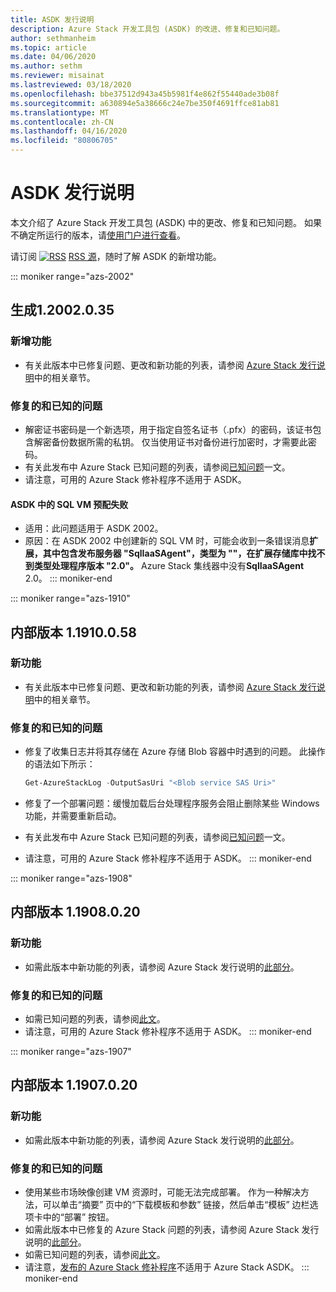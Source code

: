 ```yaml
---
title: ASDK 发行说明
description: Azure Stack 开发工具包 (ASDK) 的改进、修复和已知问题。
author: sethmanheim
ms.topic: article
ms.date: 04/06/2020
ms.author: sethm
ms.reviewer: misainat
ms.lastreviewed: 03/18/2020
ms.openlocfilehash: bbe37512d943a45b5981f4e862f55440ade3b08f
ms.sourcegitcommit: a630894e5a38666c24e7be350f4691ffce81ab81
ms.translationtype: MT
ms.contentlocale: zh-CN
ms.lasthandoff: 04/16/2020
ms.locfileid: "80806705"
---
```

# <a name="asdk-release-notes"></a>ASDK 发行说明

本文介绍了 Azure Stack 开发工具包 (ASDK) 中的更改、修复和已知问题。 如果不确定所运行的版本，请[使用门户进行查看](../operator/azure-stack-updates.md)。

请订阅 [![RSS](./media/asdk-release-notes/feed-icon-14x14.png)](https://docs.microsoft.com/api/search/rss?search=Azure+Stack+Development+Kit+release+notes&locale=en-us#) [RSS 源](https://docs.microsoft.com/api/search/rss?search=Azure+Stack+Development+Kit+release+notes&locale=en-us#)，随时了解 ASDK 的新增功能。

::: moniker range="azs-2002"
## <a name="build-12002035"></a>生成1.2002.0.35

### <a name="new-features"></a>新增功能

- 有关此版本中已修复问题、更改和新功能的列表，请参阅 [Azure Stack 发行说明](../operator/release-notes.md)中的相关章节。

### <a name="fixed-and-known-issues"></a>修复的和已知的问题

- 解密证书密码是一个新选项，用于指定自签名证书（.pfx）的密码，该证书包含解密备份数据所需的私钥。 仅当使用证书对备份进行加密时，才需要此密码。
- 有关此发布中 Azure Stack 已知问题的列表，请参阅[已知问题](../operator/known-issues.md)一文。
- 请注意，可用的 Azure Stack 修补程序不适用于 ASDK。

#### <a name="sql-vm-provision-fails-in-asdk"></a>ASDK 中的 SQL VM 预配失败

- 适用：此问题适用于 ASDK 2002。
- 原因：在 ASDK 2002 中创建新的 SQL VM 时，可能会收到一条错误消息**扩展，其中包含发布服务器 "SqlIaaSAgent"，类型为 ""，在扩展存储库中找不到类型处理程序版本 "2.0"。** Azure Stack 集线器中没有**SqlIaaSAgent** 2.0。
::: moniker-end

::: moniker range="azs-1910"
## <a name="build-11910058"></a>内部版本 1.1910.0.58

### <a name="new-features"></a>新功能

- 有关此版本中已修复问题、更改和新功能的列表，请参阅 [Azure Stack 发行说明](../operator/release-notes.md)中的相关章节。

### <a name="fixed-and-known-issues"></a>修复的和已知的问题

- 修复了收集日志并将其存储在 Azure 存储 Blob 容器中时遇到的问题。 此操作的语法如下所示：

  ```powershell
  Get-AzureStackLog -OutputSasUri "<Blob service SAS Uri>"
  ``` 

- 修复了一个部署问题：缓慢加载后台处理程序服务会阻止删除某些 Windows 功能，并需要重新启动。
- 有关此发布中 Azure Stack 已知问题的列表，请参阅[已知问题](../operator/known-issues.md)一文。
- 请注意，可用的 Azure Stack 修补程序不适用于 ASDK。
::: moniker-end

::: moniker range="azs-1908"
  
## <a name="build-11908020"></a>内部版本 1.1908.0.20

### <a name="new-features"></a>新功能

- 如需此版本中新功能的列表，请参阅 Azure Stack 发行说明的[此部分](/azure-stack/operator/release-notes?view=azs-1908#whats-new-2)。

<!-- ### Changes -->

### <a name="fixed-and-known-issues"></a>修复的和已知的问题

<!-- - For a list of Azure Stack issues fixed in this release, see [this section](/azure-stack/operator/release-notes?view=azs-1908#fixes-1) of the Azure Stack release notes. -->
- 如需已知问题的列表，请参阅[此文](/azure-stack/operator/known-issues?view=azs-1908)。
- 请注意，可用的 Azure Stack 修补程序不适用于 ASDK。
::: moniker-end

::: moniker range="azs-1907"
## <a name="build-11907020"></a>内部版本 1.1907.0.20

### <a name="new-features"></a>新功能

- 如需此版本中新功能的列表，请参阅 Azure Stack 发行说明的[此部分](/azure-stack/operator/release-notes?view=azs-1907#whats-in-this-update)。

<!-- ### Changes -->

### <a name="fixed-and-known-issues"></a>修复的和已知的问题

- 使用某些市场映像创建 VM 资源时，可能无法完成部署。 作为一种解决方法，可以单击“摘要”  页中的“下载模板和参数”  链接，然后单击“模板”  边栏选项卡中的“部署”  按钮。
- 如需此版本中已修复的 Azure Stack 问题的列表，请参阅 Azure Stack 发行说明的[此部分](/azure-stack/operator/release-notes?view=azs-1907#fixes-3)。
- 如需已知问题的列表，请参阅[此文](/azure-stack/operator/known-issues?view=azs-1907)。
- 请注意，[发布的 Azure Stack 修补程序](/azure-stack/operator/release-notes?view=azs-1907#hotfixes-3)不适用于 Azure Stack ASDK。
::: moniker-end
